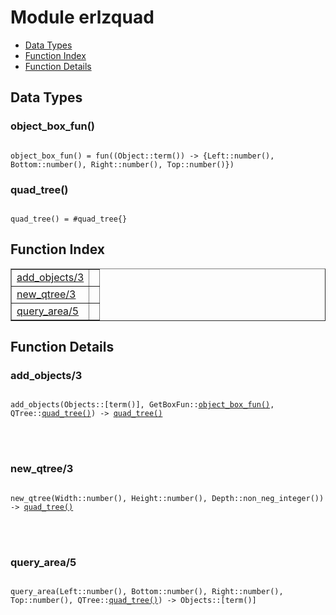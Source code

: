 

# Module erlzquad #
* [Data Types](#types)
* [Function Index](#index)
* [Function Details](#functions)



<a name="types"></a>

## Data Types ##




### <a name="type-object_box_fun">object_box_fun()</a> ###



<pre><code>
object_box_fun() = fun((Object::term()) -&gt; {Left::number(), Bottom::number(), Right::number(), Top::number()})
</code></pre>





### <a name="type-quad_tree">quad_tree()</a> ###



<pre><code>
quad_tree() = #quad_tree{}
</code></pre>


<a name="index"></a>

## Function Index ##


<table width="100%" border="1" cellspacing="0" cellpadding="2" summary="function index"><tr><td valign="top"><a href="#add_objects-3">add_objects/3</a></td><td></td></tr><tr><td valign="top"><a href="#new_qtree-3">new_qtree/3</a></td><td></td></tr><tr><td valign="top"><a href="#query_area-5">query_area/5</a></td><td></td></tr></table>


<a name="functions"></a>

## Function Details ##

<a name="add_objects-3"></a>

### add_objects/3 ###


<pre><code>
add_objects(Objects::[term()], GetBoxFun::<a href="#type-object_box_fun">object_box_fun()</a>, QTree::<a href="#type-quad_tree">quad_tree()</a>) -&gt; <a href="#type-quad_tree">quad_tree()</a>
</code></pre>

<br></br>



<a name="new_qtree-3"></a>

### new_qtree/3 ###


<pre><code>
new_qtree(Width::number(), Height::number(), Depth::non_neg_integer()) -&gt; <a href="#type-quad_tree">quad_tree()</a>
</code></pre>

<br></br>



<a name="query_area-5"></a>

### query_area/5 ###


<pre><code>
query_area(Left::number(), Bottom::number(), Right::number(), Top::number(), QTree::<a href="#type-quad_tree">quad_tree()</a>) -&gt; Objects::[term()]
</code></pre>

<br></br>



